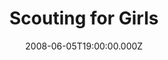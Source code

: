 ---
title: "Scouting for Girls"
venue: "Portsmouth Guildhall"
date: 2008-06-05T19:00:00.000Z
permalink: /almanac/events/2008-06-05-scouting-for-girls/index.html
lat: 50.796310
long: -1.093110
---